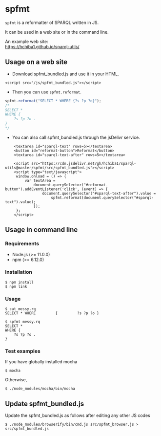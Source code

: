 # spfmt
`spfmt` is a reformatter of SPARQL written in JS.

It can be used in a web site or in the command line.

An example web site:<br>
https://hchiba1.github.io/sparql-utils/

## Usage on a web site

* Download spfmt_bundled.js and use it in your HTML.

```
<script src="/js/spfmt_bundled.js"></script>
```

* Then you can use `spfmt.reformat`.
```javascript
spfmt.reformat("SELECT * WHERE {?s ?p ?o}");
/*
SELECT *
WHERE {
    ?s ?p ?o .
}
*/
```

* You can also call spfmt_bundled.js through the jsDelivr service.
```
    <textarea id="sparql-text" rows=5></textarea>
    <button id="reformat-button">Reformat</button>
    <textarea id="sparql-text-after" rows=5></textarea>
    
    <script src="https://cdn.jsdelivr.net/gh/hchiba1/sparql-utils@master/spfmt/src/spfmt_bundled.js"></script>  
    <script type="text/javascript">
     window.onload = () => {
         var textArea = 
             document.querySelector("#reformat-button").addEventListener('click', (event) => {
                 document.querySelector("#sparql-text-after").value =
                     spfmt.reformat(document.querySelector("#sparql-text").value);
             });
     };
    </script>
```
## Usage in command line

### Requirements
- Node.js (>= 11.0.0)
- npm (>= 6.12.0)

### Installation
```
$ npm install
$ npm link
```

### Usage
```
$ cat messy.rq 
SELECT * WHERE         {         ?s ?p ?o }

$ spfmt messy.rq 
SELECT *
WHERE {
    ?s ?p ?o .
}
```

### Test examples
If you have globally installed mocha

```
$ mocha
```
Otherwise,
```
$ ./node_modules/mocha/bin/mocha
```

## Update spfmt_bundled.js
Update the spfmt_bundled.js as follows after editing any other JS codes
```
$ ./node_modules/browserify/bin/cmd.js src/spfmt_browser.js > src/spfmt_bundled.js 
```
